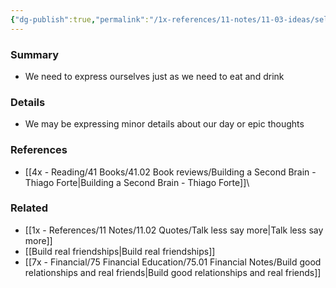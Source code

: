 ```yaml
---
{"dg-publish":true,"permalink":"/1x-references/11-notes/11-03-ideas/self-expression-is-a-vital-human-need/","title":"Self-expression is a vital human need"}
---
```



### Summary
- We need to express ourselves just as we need to eat and drink

### Details
- We may be expressing minor details about our day or epic thoughts

### References
- [[4x - Reading/41 Books/41.02 Book reviews/Building a Second Brain - Thiago Forte\|Building a Second Brain - Thiago Forte]]\

### Related
- [[1x - References/11 Notes/11.02 Quotes/Talk less say more\|Talk less say more]]
- [[Build real friendships\|Build real friendships]]
- [[7x - Financial/75 Financial Education/75.01 Financial Notes/Build good relationships and real friends\|Build good relationships and real friends]]